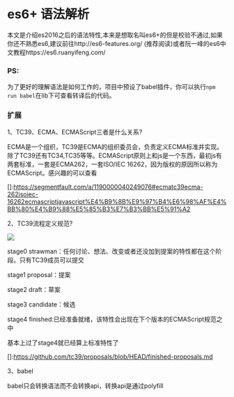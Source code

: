 # es6+ 语法解析

本文是介绍es2016之后的语法特性,本来是想取名叫es6+的但是校验不通过,如果你还不熟悉es6,建议前往http://es6-features.org/ (推荐阅读)或者阮一峰的es6中文教程https://es6.ruanyifeng.com/

### PS:

为了更好的理解语法是如何工作的，项目中预设了babel插件，你可以执行`npm run babel`在lib下可查看转译后的代码。

### 扩展

1、TC39、ECMA、ECMAScript三者是什么关系?

ECMA是一个组织，TC39是ECMA的组织委员会，负责定义ECMA标准并实现。除了TC39还有TC34,TC35等等。ECMAScript原则上和js是一个东西，最初js有两套标准，一套是ECMA262，一套ISO/IEC 16262，因为版权的原因所以称为ECMAScript。感兴趣的可以查看

[]:https://segmentfault.com/a/1190000040249076#ecmatc39ecma-262isoiec-16262ecmascriptjavascript%E4%B9%8B%E9%97%B4%E6%98%AF%E4%BB%80%E4%B9%88%E5%85%B3%E7%B3%BB%E5%91%A2

2、TC39流程定义规范?

![](C:\Users\yW0041221\Pictures\3752799174-60d8b498f33c9.png)

stage0 strawman：任何讨论、想法、改变或者还没加到提案的特性都在这个阶段。只有TC39成员可以提交

stage1 proposal：提案

stage2 draft：草案

stage3 candidate：候选

stage4 finished:已经准备就绪，该特性会出现在下个版本的ECMAScript规范之中

基本上过了stage4就已经算上标准特性了

[]:https://github.com/tc39/proposals/blob/HEAD/finished-proposals.md

3、babel

babel只会转换语法而不会转换api，转换api是通过polyfill

